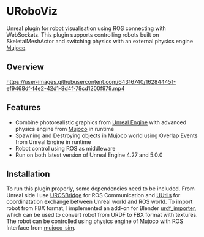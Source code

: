 # URoboViz

Unreal plugin for robot visualisation using ROS connecting with WebSockets. This plugin supports controlling robots built on SkeletalMeshActor and switching physics with an external physics engine [Mujoco](https://mujoco.org/).

## Overview
https://user-images.githubusercontent.com/64316740/162844451-ef9468df-f4e2-42d1-8d4f-78cd1200f979.mp4

## Features
- Combine photorealistic graphics from [Unreal Engine](https://www.unrealengine.com/en-US/) with advanced physics engine from [Mujoco](https://mujoco.org/) in runtime
- Spawning and Destroying objects in Mujoco world using Overlap Events from Unreal Engine in runtime
- Robot control using ROS as middleware
- Run on both latest version of Unreal Engine 4.27 and 5.0.0

## Installation
To run this plugin properly, some dependencies need to be included. From Unreal side I use [UROSBridge](https://github.com/robcog-iai/UROSBridge) for ROS Communication and [UUtils](https://github.com/robcog-iai/UUtils) for coordinatation exchange between Unreal world and ROS world. To import robot from FBX format, I implemented an add-on for Blender [urdf_importer](https://github.com/HoangGiang93/urdf_importer), which can be used to convert robot from URDF to FBX format with textures. The robot can be controlled using physics engine of [Mujoco](https://mujoco.org/) with ROS Interface from [mujoco_sim](https://github.com/HoangGiang93/mujoco_sim). 
